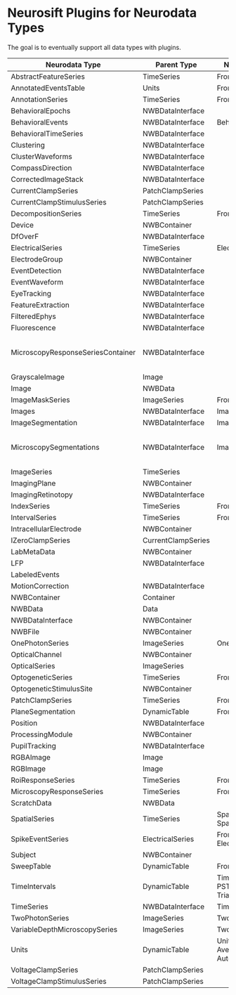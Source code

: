 # Neurosift Plugins for Neurodata Types

The goal is to eventually support all data types with plugins.

|Neurodata Type|Parent Type|Neurosift Plugin|Example|
|--------------|-----------|----------------|-------|
|AbstractFeatureSeries|TimeSeries|From TimeSeries||
|AnnotatedEventsTable|Units|From Units||
|AnnotationSeries|TimeSeries|From TimeSeries||
|BehavioralEpochs|NWBDataInterface|||
|BehavioralEvents|NWBDataInterface|BehavioralEvents|[example](https://neurosift.app/?p=/nwb&dandisetId=000629&dandisetVersion=draft&url=https://api.dandiarchive.org/api/assets/efe22650-8f8b-48ac-85c8-2d5a42c00744/download/&tab=neurodata-item:/processing/behavior/behavioral_events\|BehavioralEvents)|
|BehavioralTimeSeries|NWBDataInterface|||
|Clustering|NWBDataInterface|||
|ClusterWaveforms|NWBDataInterface|||
|CompassDirection|NWBDataInterface|||
|CorrectedImageStack|NWBDataInterface|||
|CurrentClampSeries|PatchClampSeries|||
|CurrentClampStimulusSeries|PatchClampSeries|||
|DecompositionSeries|TimeSeries|From TimeSeries||
|Device|NWBContainer|||
|DfOverF|NWBDataInterface|||
|ElectricalSeries|TimeSeries|ElectricalSeries|[example](https://neurosift.app/?p=/nwb&dandisetId=000947&dandisetVersion=draft&url=https://api.dandiarchive.org/api/assets/766438c5-fa8c-42a5-bd26-41c8a89be93a/download/&tab=neurodata-item:/acquisition/ElectricalSeries\|ElectricalSeries)|
|ElectrodeGroup|NWBContainer|||
|EventDetection|NWBDataInterface|||
|EventWaveform|NWBDataInterface|||
|EyeTracking|NWBDataInterface|||
|FeatureExtraction|NWBDataInterface|||
|FilteredEphys|NWBDataInterface|||
|Fluorescence|NWBDataInterface|||
|MicroscopyResponseSeriesContainer|NWBDataInterface||[example](https://neurosift.app/?p=/nwb&url=https://api.dandiarchive.org/api/assets/fc5fca29-4c8f-444b-bbc1-4b8cd369d4ab/download/&dandisetId=001075&dandisetVersion=draft&tab=neurodata-item:/processing/ophys/GreenSignals|MicroscopyResponseSeriesContainer)|
|GrayscaleImage|Image|||
|Image|NWBData|||
|ImageMaskSeries|ImageSeries|From ImageSeries||
|Images|NWBDataInterface|Images|[example](https://neurosift.app/?p=/nwb&dandisetId=000957&dandisetVersion=0.240407.0142&url=https://api.dandiarchive.org/api/assets/ce047d88-95b3-4169-a63b-e30a4f35d86e/download/&tab=neurodata-item:/stimulus/templates/template_118_images\|Images)|
|ImageSegmentation|NWBDataInterface|ImageSegmentation|[example](https://neurosift.app/?p=/nwb&url=https://dandiarchive.s3.amazonaws.com/blobs/368/fa7/368fa71e-4c93-4f7e-af15-06776ca07f34&tab=neurodata-item:/processing/ophys/ImageSegmentation%7CImageSegmentation)|
|MicroscopySegmentations|NWBDataInterface|ImageSegmentation|[example](https://neurosift.app/?p=/nwb&url=https://api.dandiarchive.org/api/assets/fc5fca29-4c8f-444b-bbc1-4b8cd369d4ab/download/&dandisetId=001075&dandisetVersion=draft&tab=neurodata-item:/processing/ophys/PumpProbeGreenSegmentations|MicroscopySegmentations)|
|ImageSeries|TimeSeries|||
|ImagingPlane|NWBContainer|||
|ImagingRetinotopy|NWBDataInterface|||
|IndexSeries|TimeSeries|From TimeSeries|[example](http://localhost:4200/?p=/nwb&dandisetId=000957&dandisetVersion=0.240407.0142&url=https://api.dandiarchive.org/api/assets/d4bd92fc-4119-4393-b807-f007a86778a1/download/&tab=neurodata-item:/stimulus/presentation/pre_motion_stim_index\|IndexSeries)|
|IntervalSeries|TimeSeries|From TimeSeries||
|IntracellularElectrode|NWBContainer|||
|IZeroClampSeries|CurrentClampSeries|||
|LabMetaData|NWBContainer|||
|LFP|NWBDataInterface|||
|LabeledEvents||||
|MotionCorrection|NWBDataInterface|||
|NWBContainer|Container|||
|NWBData|Data|||
|NWBDataInterface|NWBContainer|||
|NWBFile|NWBContainer|||
|OnePhotonSeries|ImageSeries|OnePhotonSeries|[example](https://neurosift.app/?p=/nwb&dandisetId=000935&dandisetVersion=0.240319.2026&url=https://api.dandiarchive.org/api/assets/6b9ac40b-4a63-4406-a03f-99f649d9fabe/download/&tab=neurodata-item:/acquisition/1pInternal\|OnePhotonSeries)|
|OpticalChannel|NWBContainer|||
|OpticalSeries|ImageSeries|||
|OptogeneticSeries|TimeSeries|From TimeSeries||
|OptogeneticStimulusSite|NWBContainer|||
|PatchClampSeries|TimeSeries|From TimeSeries||
|PlaneSegmentation|DynamicTable|From DynamicTable||
|Position|NWBDataInterface|||
|ProcessingModule|NWBContainer|||
|PupilTracking|NWBDataInterface|||
|RGBAImage|Image|||
|RGBImage|Image|||
|RoiResponseSeries|TimeSeries|From TimeSeries||
|MicroscopyResponseSeries|TimeSeries|From TimeSeries|[example](https://neurosift.app/?p=/nwb&url=https://api.dandiarchive.org/api/assets/fc5fca29-4c8f-444b-bbc1-4b8cd369d4ab/download/&dandisetId=001075&dandisetVersion=draft&tab=neurodata-item:/processing/ophys/GreenSignals/GreenSignal\|MicroscopyResponseSeries)|
|ScratchData|NWBData|||
|SpatialSeries|TimeSeries|SpatialSeries and SpatialSeriesXYView|[example](https://neurosift.app/?p=/nwb&url=https://dandiarchive.s3.amazonaws.com/blobs/c86/cdf/c86cdfba-e1af-45a7-8dfd-d243adc20ced&tab=neurodata-items:neurodata-item:/acquisition/position_sensor0%7CSpatialSeries@view:X/Y%7C/acquisition/position_sensor0&tab-time=0,384,117.50619637750238)|
|SpikeEventSeries|ElectricalSeries|From ElectricalSeries||
|Subject|NWBContainer|||
|SweepTable|DynamicTable|From DynamicTable||
|TimeIntervals|DynamicTable|TimeIntervals, PSTH, TrialAlignedSeries|[time-intervals-example](https://neurosift.app/?p=/nwb&url=https://dandiarchive.s3.amazonaws.com/blobs/cae/e8f/caee8f64-ebeb-439d-a3f4-e3380699b49f&tab=neurodata-item:/intervals/trials%7CTimeIntervals), [psth-example](https://neurosift.app/?p=/nwb&url=https://dandiarchive.s3.amazonaws.com/blobs/df3/e3f/df3e3f73-50ab-42b4-8827-82664ddd474a&tab=view:PSTH%7C/intervals/trials)|
|TimeSeries|NWBDataInterface|TimeSeries|[example](https://neurosift.app/?p=/nwb&url=https://dandiarchive.s3.amazonaws.com/blobs/c86/cdf/c86cdfba-e1af-45a7-8dfd-d243adc20ced&tab=neurodata-item:/acquisition/ch_SsolL%7CTimeSeries&tab-time=43.82871078730636,95.27484222730642,72.51887941685835)|
|TwoPhotonSeries|ImageSeries|TwoPhotonSeries|[example](https://neurosift.app/?p=/nwb&dandisetId=000951&dandisetVersion=0.240418.2218&url=https://api.dandiarchive.org/api/assets/7f4fbb15-ff41-4eb9-b556-39000f259dcf/download/&tab=neurodata-item:/acquisition/TwoPhotonSeries\|TwoPhotonSeries)|
|VariableDepthMicroscopySeries|ImageSeries|TwoPhotonSeries|[example](https://neurosift.app/?p=/nwb&url=https://api.dandiarchive.org/api/assets/e6263508-26a0-4db0-ac0a-76a994f303a1/download/&dandisetId=001075&dandisetVersion=draft&tab=neurodata-item:/acquisition/PumpProbeImagingGreen\|VariableDepthMicroscopySeries)|
|Units|DynamicTable|Units, RasterPlot, AverageWaveforms, Autocorrelograms|[raster-plot-example](https://neurosift.app/?p=/nwb&url=https://dandiarchive.s3.amazonaws.com/blobs/a63/6de/a636de8b-7c90-4a41-94be-9da3de53cf82&tab=view:DirectRasterPlot\|/units), [average-waveforms-example](https://neurosift.app/?p=/nwb&url=https://neurosift.org/dendro-outputs/d02200fd.e19adcf8/output&dandisetId=000939&dandisetVersion=0.240327.2229&dandiAssetId=56d875d6-a705-48d3-944c-53394a389c85&st=lindi&tab=view:AverageWaveforms\|/units), [autocorrelograms-example](https://neurosift.app/?p=/nwb&url=https://neurosift.org/dendro-outputs/d02200fd.e19adcf8/output&dandisetId=000939&dandisetVersion=0.240327.2229&dandiAssetId=56d875d6-a705-48d3-944c-53394a389c85&st=lindi&tab=view:Autocorrelograms\|/units)|
|VoltageClampSeries|PatchClampSeries|||
|VoltageClampStimulusSeries|PatchClampSeries|||
